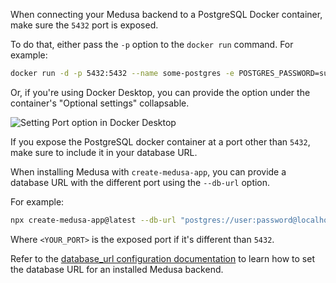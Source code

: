 When connecting your Medusa backend to a PostgreSQL Docker container, make sure the `5432` port is exposed.

To do that, either pass the `-p` option to the `docker run` command. For example:

```bash
docker run -d -p 5432:5432 --name some-postgres -e POSTGRES_PASSWORD=supersecret postgres
```

Or, if you're using Docker Desktop, you can provide the option under the container's "Optional settings" collapsable.

![Setting Port option in Docker Desktop](https://res.cloudinary.com/dza7lstvk/image/upload/v1699952615/Medusa%20Docs/Screenshots/Screenshot_2023-11-14_at_10.56.04_AM_nsur0q.png)

If you expose the PostgreSQL docker container at a port other than `5432`, make sure to include it in your database URL.

When installing Medusa with `create-medusa-app`, you can provide a database URL with the different port using the `--db-url` option.

For example:

```bash
npx create-medusa-app@latest --db-url "postgres://user:password@localhost:<YOUR_PORT>/medusa-store"
```

Where `<YOUR_PORT>` is the exposed port if it's different than `5432`.

Refer to the [database_url configuration documentation](../../references/medusa_config/interfaces/medusa_config.ConfigModule.mdx#database_url) to learn how to set the database URL for an installed Medusa backend.
